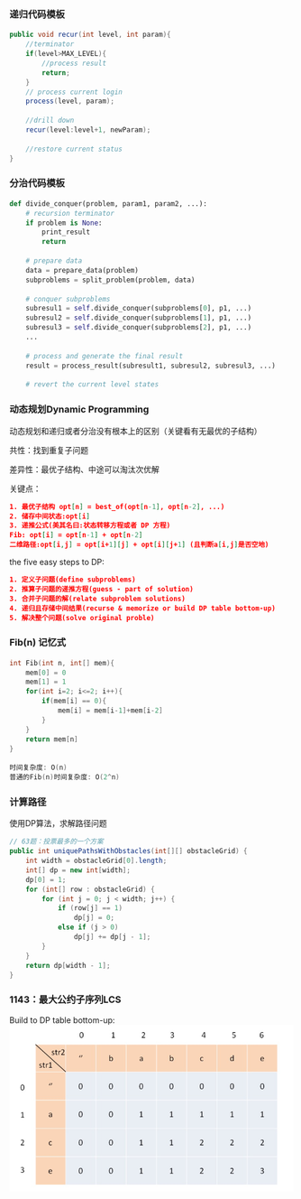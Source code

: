 

### 递归代码模板
```java
public void recur(int level, int param){
    //terminator
    if(level>MAX_LEVEL){
        //process result
        return;
    }
    // process current login
    process(level, param);

    //drill down
    recur(level:level+1, newParam);

    //restore current status
}
```

### 分治代码模板
```python
def divide_conquer(problem, param1, param2, ...):
    # recursion terminator
    if problem is None:
        print_result
        return
    
    # prepare data
    data = prepare_data(problem)
    subproblems = split_problem(problem, data)

    # conquer subproblems
    subresul1 = self.divide_conquer(subproblems[0], p1, ...)
    subresul2 = self.divide_conquer(subproblems[1], p1, ...)
    subresul3 = self.divide_conquer(subproblems[2], p1, ...)
    ...

    # process and generate the final result
    result = process_result(subresult1, subresul2, subresul3, ...)

    # revert the current level states
```

### 动态规划Dynamic Programming

动态规划和递归或者分治没有根本上的区别（关键看有无最优的子结构）

共性：找到重复子问题

差异性：最优子结构、中途可以淘汰次优解

关键点：
```json
1. 最优子结构 opt[n] = best_of(opt[n-1], opt[n-2], ...)
2. 储存中间状态:opt[i]
3. 递推公式(美其名曰:状态转移方程或者 DP 方程)
Fib: opt[i] = opt[n-1] + opt[n-2]
二维路径:opt[i,j] = opt[i+1][j] + opt[i][j+1] (且判断a[i,j]是否空地)
```

the five easy steps to DP:
```json
1. 定义子问题(define subproblems)
2. 推算子问题的递推方程(guess - part of solution)
3. 合并子问题的解(relate subproblem solutions)
4. 递归且存储中间结果(recurse & memorize or build DP table bottom-up)
5. 解决整个问题(solve original proble)
```


### Fib(n) 记忆式
```c
int Fib(int n, int[] mem){
    mem[0] = 0
    mem[1] = 1
    for(int i=2; i<=2; i++){
        if(mem[i] == 0){
            mem[i] = mem[i-1]+mem[i-2]
        }
    }
    return mem[n]
}

时间复杂度: O(n)
普通的Fib(n)时间复杂度: O(2^n)
```

### 计算路径
使用DP算法，求解路径问题
```java
// 63题：投票最多的一个方案
public int uniquePathsWithObstacles(int[][] obstacleGrid) {
    int width = obstacleGrid[0].length;
    int[] dp = new int[width];
    dp[0] = 1;
    for (int[] row : obstacleGrid) {
        for (int j = 0; j < width; j++) {
            if (row[j] == 1)
                dp[j] = 0;
            else if (j > 0)
                dp[j] += dp[j - 1];
        }
    }
    return dp[width - 1];
}

```

### 1143：最大公约子序列LCS
Build to DP table bottom-up:
![avatar](../assets/1143_dp_table.png)
